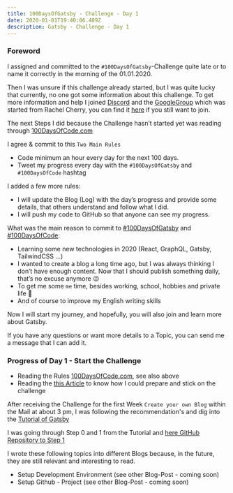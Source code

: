 ```yaml
---
title: 100DaysOfGatsby - Challenge - Day 1
date: 2020-01-01T19:40:06.489Z
description: Gatsby - Challenge - Day 1
---
```

### Foreword

I assigned and committed to the `#100DaysOfGatsby`-Challenge quite late or to name it correctly in the morning of the 01.01.2020.

Then I was unsure if this challenge already started, but I was quite lucky that currently, no one got some information about this challenge. To get more information and help I joined [Discord](https://discordapp.com/invite/gatsby) and the [GoogleGroup](https://bamadesigner.com/gatsby/) which was started from Rachel Cherry, you can find it [here](https://bamadesigner.com/gatsby/) if you still want to join.

The next Steps I did because the Challenge hasn’t started yet was reading through [100DaysOfCode.com](https://100DaysOfCode.com)

I agree & commit to this `Two Main Rules`
- Code minimum an hour every day for the next 100 days.
- Tweet my progress every day with the `#100DaysOfGatsby` and `#100DaysOfCode` hashtag

I added a few more rules:
- I will update the Blog (Log) with the day’s progress and provide some details, that others understand and follow what I did.
- I will push my code to GitHub so that anyone can see my progress.

What was the main reason to commit to [#100DaysOfGatsby](https://twitter.com/hashtag/100DaysOfGatsby) and [#100DaysOfCode](https://twitter.com/hashtag/100DaysOfCode):
- Learning some new technologies in 2020 (React, GraphQL, Gatsby, TailwindCSS ...)
- I wanted to create a blog a long time ago, but I was always thinking I don’t have enough content. Now that I should publish something daily, that’s no excuse anymore 😉
- To get me some `me` time, besides working, school, hobbies and private life 🤪
- And of course to improve my English writing skills

Now I will start my journey, and hopefully, you will also join and learn more about Gatsby.

If you have any questions or want more details to a Topic, you can send me a message that I can add it.

### Progress of Day 1 - Start the Challenge

- Reading the Rules [100DaysOfCode.com](https://100DaysOfCode.com), see also above
- Reading the [this Article](https://www.freecodecamp.org/news/join-the-100daysofcode-556ddb4579e4/) to know how I could prepare and stick on the challenge

After receiving the Challenge for the first Week `Create your own Blog` within the Mail at about 3 pm, I was following the recommendation's and dig into the [Tutorial of Gatsby](https://www.gatsbyjs.org/tutorial/)

I was going through Step 0 and 1 from the Tutorial and [here GitHub Repository to Step 1](https://github.com/garandam/gatsby-hello-world)

I wrote these following topics into different Blogs because, in the future, they are still relevant and interesting to read.

- Setup Development Environment (see other Blog-Post - coming soon)
- Setup Github - Project (see other Blog-Post - coming soon)
